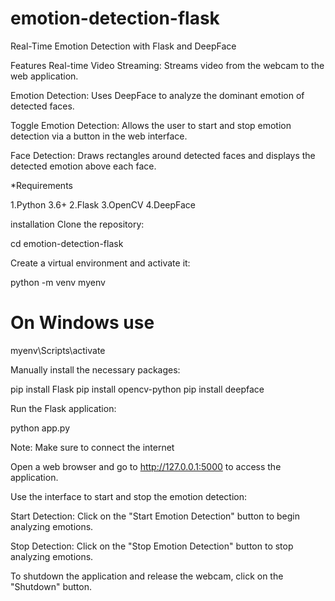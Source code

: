 # emotion-detection-flask

Real-Time Emotion Detection with Flask and DeepFace

Features
Real-time Video Streaming: Streams video from the webcam to the web application.

Emotion Detection: Uses DeepFace to analyze the dominant emotion of detected faces.

Toggle Emotion Detection: Allows the user to start and stop emotion detection via a button in the web interface.

Face Detection: Draws rectangles around detected faces and displays the detected emotion above each face.


*Requirements

1.Python 3.6+
2.Flask
3.OpenCV
4.DeepFace

installation
Clone the repository:




cd emotion-detection-flask

Create a virtual environment and activate it:


python -m venv myenv

# On Windows use

 myenv\Scripts\activate


Manually install the necessary packages:


pip install Flask
pip install opencv-python
pip install deepface

Run the Flask application:


python app.py

Note: Make sure to connect the internet



Open a web browser and go to http://127.0.0.1:5000 to access the application.

Use the interface to start and stop the emotion detection:

Start Detection: Click on the "Start Emotion Detection" button to begin analyzing emotions.

Stop Detection: Click on the "Stop Emotion Detection" button to stop analyzing emotions.

To shutdown the application and release the webcam, click on the "Shutdown" button.
